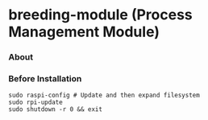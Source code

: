 breeding-module (Process Management Module)
===========================================

### About ###

### Before Installation ###
```console
sudo raspi-config # Update and then expand filesystem
sudo rpi-update
sudo shutdown -r 0 && exit
```